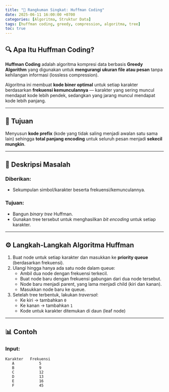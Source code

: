 ```yaml
---
title: "🧬 Rangkuman Singkat: Huffman Coding"
date: 2025-06-11 16:00:00 +0700
categories: [Algoritma, Struktur Data]
tags: [huffman coding, greedy, compression, algoritma, tree]
toc: true
---
```


## 🔍 Apa Itu Huffman Coding?

**Huffman Coding** adalah algoritma kompresi data berbasis **Greedy Algorithm** yang digunakan untuk **mengurangi ukuran file atau pesan** tanpa kehilangan informasi (lossless compression).

Algoritma ini membuat **kode biner optimal** untuk setiap karakter berdasarkan **frekuensi kemunculannya** — karakter yang sering muncul mendapat kode lebih pendek, sedangkan yang jarang muncul mendapat kode lebih panjang.

---

## 🎯 Tujuan

Menyusun **kode prefix** (kode yang tidak saling menjadi awalan satu sama lain) sehingga **total panjang encoding** untuk seluruh pesan menjadi **sekecil mungkin**.

---

## 🧩 Deskripsi Masalah

### Diberikan:
- Sekumpulan simbol/karakter beserta frekuensi/kemunculannya.

### Tujuan:
- Bangun *binary tree* Huffman.
- Gunakan tree tersebut untuk menghasilkan *bit encoding* untuk setiap karakter.

---

## ⚙️ Langkah-Langkah Algoritma Huffman

1. Buat node untuk setiap karakter dan masukkan ke **priority queue** (berdasarkan frekuensi).
2. Ulangi hingga hanya ada satu node dalam queue:
   - Ambil dua node dengan frekuensi terkecil.
   - Buat node baru dengan frekuensi gabungan dari dua node tersebut.
   - Node baru menjadi parent, yang lama menjadi child (kiri dan kanan).
   - Masukkan node baru ke queue.
3. Setelah tree terbentuk, lakukan *traversal*:
   - Ke kiri → tambahkan `0`
   - Ke kanan → tambahkan `1`
   - Kode untuk karakter ditemukan di daun (leaf node)

---

## 📊 Contoh

### Input:

```text
Karakter   Frekuensi
   A           5
   B           9
   C           12
   D           13
   E           16
   F           45
